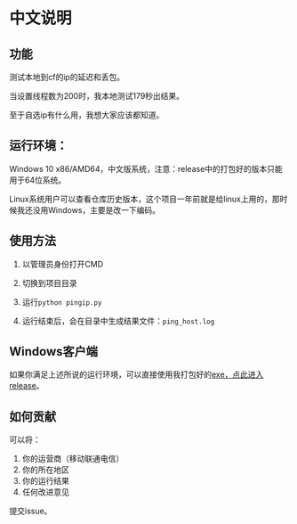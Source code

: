 # 中文说明

## 功能

测试本地到cf的ip的延迟和丢包。

当设置线程数为200时，我本地测试179秒出结果。

至于自选ip有什么用，我想大家应该都知道。

## 运行环境：

Windows 10 x86/AMD64，中文版系统，注意：release中的打包好的版本只能用于64位系统。

Linux系统用户可以查看仓库历史版本，这个项目一年前就是给linux上用的，那时候我还没用Windows，主要是改一下编码。

## 使用方法

1. 以管理员身份打开CMD

2. 切换到项目目录
3. 运行`python pingip.py`
4. 运行结束后，会在目录中生成结果文件：`ping_host.log`

## Windows客户端

如果你满足上述所说的运行环境，可以直接使用我打包好的[exe，点此进入release](https://github.com/olixu/cloudflare-ip-ping/releases)。

## 如何贡献

可以将：

1. 你的运营商（移动联通电信）
2. 你的所在地区
3. 你的运行结果
4. 任何改进意见

提交issue。

